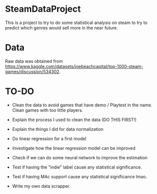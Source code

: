 # SteamDataProject

This is a project to try to do some statistical analysis on steam to try to predict which genres would sell more in the near future.

# Data

Raw data was obtained from https://www.kaggle.com/datasets/joebeachcapital/top-1000-steam-games/discussion/534302. 


# TO-DO

- Clean the data to avoid games that have demo / Playtest in the name. Clean games with too little players.

- Explain the process I used to clean the data (DO THIS FIRST!)

- Explain the things I did for data normalization

- Do linear regression for a first model

- Investigate how the linear regression model can be improved

- Check if we can do some neural network to improve the estimation

- Test if having the "indie" label cause any statistical significance.

- Test if having MAc support cause any statistical significance lmao.

- Write my own data scrapper.
